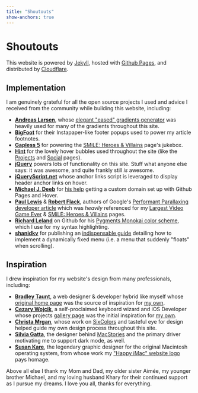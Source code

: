 ```yaml
---
title: "Shoutouts"
show-anchors: true
---
```


# Shoutouts

This website is powered by [Jekyll](http://jekyllrb.com/), hosted with [Github Pages](https://github.com/Barrowclift/barrowclift.github.io), and distributed by [Cloudflare](https://www.cloudflare.com/).

## Implementation

I am genuinely grateful for all the open source projects I used and advice I received from the community while building this website, including:

* **[Andreas Larsen](https://larsenwork.com/)**, whose [elegant "eased" gradients generator](https://larsenwork.com/easing-gradients/) was heavily used for many of the gradients throughout this site.
* **[BigFoot](http://www.bigfootjs.com/)** for their Instapaper-like footer popups used to power my article footnotes.
* **[Gapless 5](https://github.com/regosen/Gapless-5)** for powering the [SMiLE: Heroes & Villains](http://localhost:4000/projects/music/smile-heroes-and-villains-mix/) page's jukebox.
* **[Hint](https://github.com/chinchang/hint.css)** for the lovely hover bubbles used throughout the site (like the [Projects](/projects) and [Social](/social) pages).
* **[jQuery](https://jquery.com)** powers lots of functionality on this site. Stuff what anyone else says: it was awesome, and quite frankly still *is* awesome.
* **[jQueryScript.net](http://www.jqueryscript.net/other/jQuery-Plugin-To-Add-Unique-Anchor-Links-To-Headlines-anchor-js.html)** whose anchor links script is leveraged to display header anchor links on hover.
* **[Michael J. Deeb](https://michaeljdeeb.com/)** for [his help](http://michaeljdeeb.com/blog/using-a-custom-domain-with-github-pages/) getting a custom domain set up with Github Pages and Hover.
* **[Paul Lewis](https://developers.google.com/web/resources/contributors#paullewis)** & **[Robert Flack](https://developers.google.com/web/resources/contributors#flackr)**, authors of Google's [Performant Parallaxing developer article](https://developers.google.com/web/updates/2016/12/performant-parallaxing) which was *heavily* referenced for my [Largest Video Game Ever](\/projects/code/the-largest-video-game-ever-made/) & [SMiLE: Heroes & Villains](http://localhost:4000/projects/music/smile-heroes-and-villains-mix/) pages.
* **[Richard Leland](https://github.com/richleland)** on Github for his [Pygments Monokai color scheme](https://github.com/richleland/pygments-css/blob/master/monokai.css), which I use for my syntax highlighting.
* **[shanidkv](http://www.shanidkv.com/blogs/shanidkv)** for publishing an [indispensable guide](http://www.shanidkv.com/blog/how-create-fixed-menu-when-scrolling-page) detailing how to implement a dynamically fixed menu (i.e. a menu that suddenly "floats" when scrolling).

## Inspiration

I drew inspiration for my website's design from many professionals, including:

* **[Bradley Taunt](https://bt.ht/)**, a web designer & developer hybrid like myself whose [original home page](https://web.archive.org/web/20200410050054/https://uglyduck.ca/) was the source of inspiration for [my own](/).
* **[Cezary Wojcik](http://cezarywojcik.com/)**, a self-proclaimed keyboard wizard and iOS Developer whose projects [gallery page](http://cezarywojcik.com/gallery) was the initial inspiration for [my own](/projects/).
* **[Christa Mrgan](https://www.antichrista.com/)**, whose work on [SixColors](https://sixcolors.com/about/) and tasteful eye for design helped guide my own design process throughout this site.
* **[Silvia Gatta](https://web.archive.org/web/20160302134415/http://www.pixelcave.net/)**, the designer behind [MacStories](https://www.macstories.net/) and the primary driver motivating me to support dark mode, as well.
* **[Susan Kare](http://www.kare.com/portfolio/03_apple_macicons.html)**, the legendary graphic designer for the original Macintosh operating system, from whose work my ["Happy iMac" website logo](/images/share-banner.jpg) pays homage.

Above all else I thank my Mom and Dad, my older sister Aimée, my younger brother Michael, and my loving husband Khary for their continued support as I pursue my dreams. I love you all, thanks for everything.